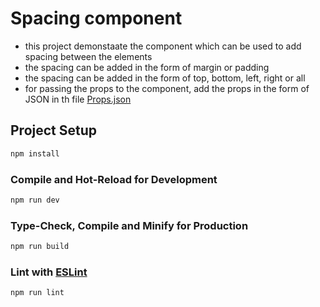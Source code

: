 # Spacing component

- this project demonstaate the component which can be used to add spacing between the elements
- the spacing can be added in the form of margin or padding
- the spacing can be added in the form of top, bottom, left, right or all
- for passing the props to the component, add the props in the form of JSON in th file [Props.json](./src/Props.json)

## Project Setup

```sh
npm install
```

### Compile and Hot-Reload for Development

```sh
npm run dev
```

### Type-Check, Compile and Minify for Production

```sh
npm run build
```

### Lint with [ESLint](https://eslint.org/)

```sh
npm run lint
```
